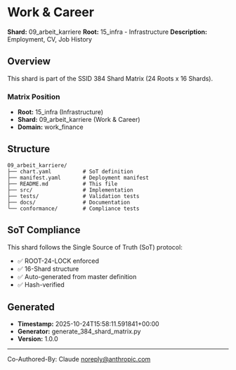 # Work & Career

**Shard:** 09_arbeit_karriere
**Root:** 15_infra - Infrastructure
**Description:** Employment, CV, Job History

## Overview

This shard is part of the SSID 384 Shard Matrix (24 Roots x 16 Shards).

### Matrix Position
- **Root:** 15_infra (Infrastructure)
- **Shard:** 09_arbeit_karriere (Work & Career)
- **Domain:** work_finance

## Structure

```
09_arbeit_karriere/
├── chart.yaml          # SoT definition
├── manifest.yaml       # Deployment manifest
├── README.md           # This file
├── src/                # Implementation
├── tests/              # Validation tests
├── docs/               # Documentation
└── conformance/        # Compliance tests
```

## SoT Compliance

This shard follows the Single Source of Truth (SoT) protocol:
- ✅ ROOT-24-LOCK enforced
- ✅ 16-Shard structure
- ✅ Auto-generated from master definition
- ✅ Hash-verified

## Generated

- **Timestamp:** 2025-10-24T15:58:11.591841+00:00
- **Generator:** generate_384_shard_matrix.py
- **Version:** 1.0.0

---

Co-Authored-By: Claude <noreply@anthropic.com>
